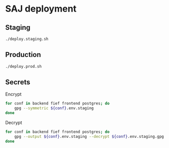 # SAJ deployment

## Staging
```bash
./deploy.staging.sh
```

## Production
```bash
./deploy.prod.sh
```

## Secrets

Encrypt

```bash
for conf in backend fief frontend postgres; do
    gpg --symmetric ${conf}.env.staging
done
```

Decrypt

```bash
for conf in backend fief frontend postgres; do
    gpg --output ${conf}.env.staging --decrypt ${conf}.env.staging.gpg
done
```
